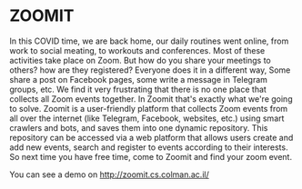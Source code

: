 # ZOOMIT
In this COVID time, we are back home, our daily routines went online, from work to social meating, to workouts and conferences. Most of these activities take place on Zoom. But how do you share your meetings to others? how are they registered? Everyone does it in a different way, Some share a post on Facebook pages, some write a message in Telegram groups, etc. We find it very frustrating that there is no one place that collects all Zoom events together. In Zoomit that's exactly what we're going to solve. Zoomit is a user-friendly platform that collects Zoom events from all over the internet (like  Telegram, Facebook, websites, etc.) using smart crawlers and bots, and saves them into one dynamic repository. This repository can be accessed via a web platform that allows users create and add new events, search and register to events according to their interests. So next time you have free time, come to Zoomit and find your zoom event.

You can see a demo on http://zoomit.cs.colman.ac.il/
